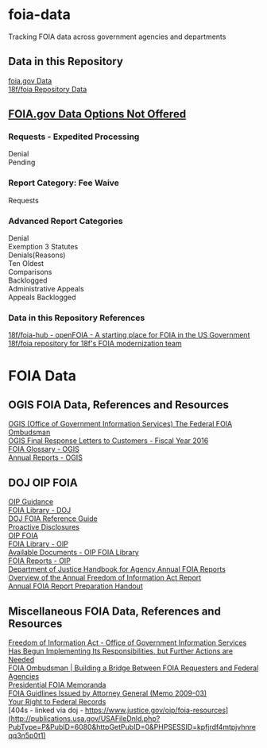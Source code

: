 # foia-data
Tracking FOIA data across government agencies and departments  

## Data in this Repository  
[foia.gov Data](https://github.com/sunlightlabs/foia-data/tree/master/data/foia.gov)  
[18f/foia Repository Data](https://github.com/sunlightlabs/foia-data/tree/master/data/open.foia.gov)  

## [FOIA.gov Data Options Not Offered](https://www.foia.gov/data.html)  


### Requests - Expedited Processing  
Denial  
Pending  

### Report Category: Fee Waive  
Requests  

### Advanced Report Categories  
Denial  
Exemption 3 Statutes  
Denials(Reasons)  
Ten Oldest  
Comparisons  
Backlogged  
Administrative Appeals  
Appeals Backlogged

### Data in this Repository References  

[18f/foia-hub - openFOIA - A starting place for FOIA in the US Government](https://github.com/18F/foia-hub)  
[18f/foia repository for 18f's FOIA modernization team](https://github.com/18F/foia)  

# FOIA Data  
  
## OGIS FOIA Data, References and Resources  

[OGIS (Office of Government Information Services) The Federal FOIA Ombudsman](https://ogis.archives.gov/)  
[OGIS Final Response Letters to Customers - Fiscal Year 2016](https://ogis.archives.gov/mediation-program/ogis-final-response-letters-to-customers/ogis-response-letters-to-customers-fy-2016.htm)  
[FOIA Glossary - OGIS](https://ogis.archives.gov/Resources/ogis-toolbox/glossary.htm)  
[Annual Reports - OGIS](https://ogis.archives.gov/about-ogis/annual-reports.htm)  

## DOJ OIP FOIA  

[OIP Guidance](https://www.justice.gov/oip/oip-guidance)  
[FOIA Library - DOJ](https://www.justice.gov/oip/foia-library)  
[DOJ FOIA Reference Guide](https://www.justice.gov/oip/department-justice-freedom-information-act-reference-guide)  
[Proactive Disclosures](https://www.justice.gov/oip/proactive-disclosures)  
[OIP FOIA](https://www.justice.gov/oip/oip-foia)  
[FOIA Library - OIP](https://www.justice.gov/oip/available-documents-oip)  
[Available Documents - OIP FOIA Library](https://www.justice.gov/oip/foia-library)  
[FOIA Reports - OIP](https://www.justice.gov/oip/reports-1)  
[Department of Justice Handbook for Agency Annual FOIA Reports](https://www.justice.gov/oip/docs/doj-handbook-for-agency-annual-freedom-of-information-act-reports.pdf)  
[Overview of the Annual Freedom of Information Act Report](https://www.justice.gov/oip/training/annual_report_refresher_training_slides/download)  
[Annual FOIA Report Preparation Handout](https://www.justice.gov/oip/training/annual_report_refresher_training_handout/download)  

## Miscellaneous FOIA Data, References and Resources
 
[Freedom of Information Act - Office of Government Information Services Has Begun Implementing Its Responsibilities, but Further Actions are Needed](http://www.gao.gov/products/GAO-13-650)  
[FOIA Ombudsman &#124; Building a Bridge Between FOIA Requesters and Federal Agencies](https://foia.blogs.archives.gov/)  
[Presidential FOIA Memoranda](http://www.whitehouse.gov/the_press_office/FreedomofInformationAct/)  
[FOIA Guidlines Issued by Attorney General (Memo 2009-03)](https://www.justice.gov/ag/foia-memo-march2009.pdf)  
[Your Right to Federal Records](http://web.archive.org/web/*/http://publications.usa.gov/USAFileDnld.php?PubType=P&PubID=6080&httpGetPubID=0&PHPSESSID=kpfjrdf4mtpjvhnreqq3n5p0t1)  
[404s - linked via doj - https://www.justice.gov/oip/foia-resources](http://publications.usa.gov/USAFileDnld.php?PubType=P&PubID=6080&httpGetPubID=0&PHPSESSID=kpfjrdf4mtpjvhnreqq3n5p0t1)  

